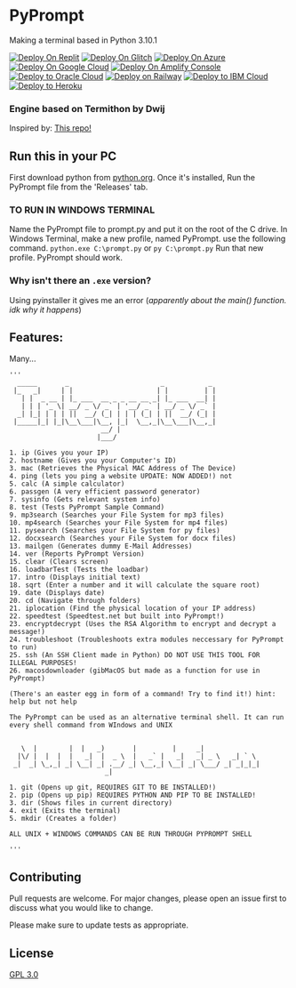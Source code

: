 # PyPrompt

Making a terminal based in Python 3.10.1

<a href="https://replit.com/github/joalricha869/PyPrompt"><img src="https://raw.githubusercontent.com/BinBashBanana/deploy-buttons/master/buttons/remade/replit.svg" alt="Deploy On Replit"></a>
<a href="https://glitch.com/edit/#!/import/github/joalricha869/PyPrompt"><img src="https://raw.githubusercontent.com/BinBashBanana/deploy-buttons/master/buttons/remade/glitch.svg" alt="Deploy On Glitch"></a>
<a href="https://deploy.azure.com/?repository=https://github.com/joalricha869/PyPrompt"><img src="https://raw.githubusercontent.com/BinBashBanana/deploy-buttons/master/buttons/remade/azure.svg" alt="Deploy On Azure"></a>
<a href="https://deploy.cloud.run/?git_repo=https://github.com/joalricha869/PyPrompt"><img src="https://raw.githubusercontent.com/BinBashBanana/deploy-buttons/master/buttons/remade/googlecloud.svg" alt="Deploy On Google Cloud"></a>
<a href="https://console.aws.amazon.com/amplify/home#/deploy?repo=https://github.com/joalricha869/PyPrompt"><img src="https://raw.githubusercontent.com/BinBashBanana/deploy-buttons/master/buttons/remade/amplifyconsole.svg" alt="Deploy On Amplify Console"></a>
<a target="_blank" href="https://cloud.oracle.com/resourcemanager/stacks/create?zipUrl=https://github.com/joalricha869/PyPrompt/archive/refs/heads/main.zip"><img alt="Deploy to Oracle Cloud" src="https://raw.githubusercontent.com/BinBashBanana/deploy-buttons/master/buttons/remade/oraclecloud.svg"></a>
<a target="_blank" href="https://railway.app/new/template?template=https://github.com/joalricha869/PyPrompt"><img alt="Deploy on Railway" src="https://raw.githubusercontent.com/BinBashBanana/deploy-buttons/master/buttons/remade/railway.svg"></a>
<a target="_blank" href="https://cloud.ibm.com/devops/setup/deploy?repository=https://github.com/joalricha869/PyPrompt"><img alt="Deploy to IBM Cloud" src="https://raw.githubusercontent.com/BinBashBanana/deploy-buttons/master/buttons/remade/ibmcloud.svg"></a>
<a target="_blank" href="https://heroku.com/deploy/?template=https://github.com/joalricha869/PyPrompt"><img alt="Deploy to Heroku" src="https://raw.githubusercontent.com/BinBashBanana/deploy-buttons/master/buttons/remade/heroku.svg"></a>


### Engine based on Termithon by Dwij

Inspired by: [This repo!](https://github.com/IdkDwij/Termithon)


## Run this in your PC

First download python from [python.org](https://python.org). Once it's installed, Run the PyPrompt file from the 'Releases' tab. 

### TO RUN IN WINDOWS TERMINAL

Name the PyPrompt file to prompt.py and put it on the root of the C drive. In Windows Terminal, make a new profile, named PyPrompt. use the following command. ```python.exe C:\prompt.py``` or ```py C:\prompt.py``` Run that new profile. PyPrompt should work.

### Why isn't there an ```.exe``` version?

Using pyinstaller it gives me an error (_apparently about the main() function. idk why it happens_)

## Features:

Many...

```
'''
  _____       _                       _           _ 
 |_   _|     | |                     | |         | |
   | |  _ __ | |_ ___  __ _ _ __ __ _| |_ ___  __| |
   | | | '_ \| __/ _ \/ _` | '__/ _` | __/ _ \/ _` |
  _| |_| | | | ||  __/ (_| | | | (_| | ||  __/ (_| |
 |_____|_| |_|\__\___|\__, |_|  \__,_|\__\___|\__,_|
                       __/ |                        
                      |___/                         

1. ip (Gives you your IP)
2. hostname (Gives you your Computer's ID)
3. mac (Retrieves the Physical MAC Address of The Device)
4. ping (lets you ping a website UPDATE: NOW ADDED!) not
5. calc (A simple calculator)
6. passgen (A very efficient password generator)
7. sysinfo (Gets relevant system info)
8. test (Tests PyPrompt Sample Command)
9. mp3search (Searches your File System for mp3 files)
10. mp4search (Searches your File System for mp4 files)
11. pysearch (Searches your File System for py files)
12. docxsearch (Searches your File System for docx files)
13. mailgen (Generates dummy E-Mail Addresses)
14. ver (Reports PyPrompt Version)
15. clear (Clears screen)
16. loadbarTest (Tests the loadbar)
17. intro (Displays initial text)
18. sqrt (Enter a number and it will calculate the square root)
19. date (Displays date)
20. cd (Navigate through folders)
21. iplocation (Find the physical location of your IP address)
22. speedtest (Speedtest.net but built into PyPrompt!)
23. encryptdecrypt (Uses the RSA Algorithm to encrypt and decrypt a message!)
24. troubleshoot (Troubleshoots extra modules neccessary for PyPrompt to run)
25. ssh (An SSH Client made in Python) DO NOT USE THIS TOOL FOR ILLEGAL PURPOSES!
26. macosdownloader (gibMacOS but made as a function for use in PyPrompt)

(There's an easter egg in form of a command! Try to find it!) hint: help but not help

The PyPrompt can be used as an alternative terminal shell. It can run every shell command from WIndows and UNIX


   \  |        |  |   _)       |         |     _|               
  |\/ |  |  |  |   _|  |  _ \  |   _` |   _|   _| _ \   _| ` \  
 _|  _| \_,_| _| \__| _| .__/ _| \__,_| \__| _| \___/ _| _|_|_| 
                        _|                                      

1. git (Opens up git, REQUIRES GIT TO BE INSTALLED!)
2. pip (Opens up pip) REQUIRES PYTHON AND PIP TO BE INSTALLED!
3. dir (Shows files in current directory)
4. exit (Exits the terminal)
5. mkdir (Creates a folder)

ALL UNIX + WINDOWS COMMANDS CAN BE RUN THROUGH PYPROMPT SHELL

'''
```



## Contributing
Pull requests are welcome. For major changes, please open an issue first to discuss what you would like to change.

Please make sure to update tests as appropriate.


## License
[GPL 3.0](https://www.gnu.org/licenses/gpl-3.0.en.html)

